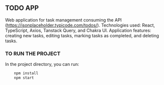## TODO APP

Web application for task management consuming the API (https://jsonplaceholder.typicode.com/todos/).
Technologies used: React, TypeScript, Axios, Tanstack Query, and Chakra UI.
Application features: creating new tasks, editing tasks, marking tasks as completed, and deleting tasks.

### TO RUN THE PROJECT

In the project directory, you can run:

```sh
    npm install
    npm start
